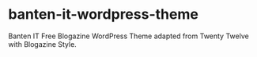banten-it-wordpress-theme
=========================

Banten IT Free Blogazine WordPress Theme adapted from Twenty Twelve with Blogazine Style.
